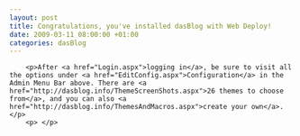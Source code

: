 ```yaml
---
layout: post
title: Congratulations, you've installed dasBlog with Web Deploy!
date: 2009-03-11 08:00:00 +01:00
categories: dasBlog
---
```


		<p>After <a href="Login.aspx">logging in</a>, be sure to visit all the options under <a href="EditConfig.aspx">Configuration</a> in the Admin Menu Bar above. There are <a href="http://dasblog.info/ThemeScreenShots.aspx">26 themes to choose from</a>, and you can also <a href="http://dasblog.info/ThemesAndMacros.aspx">create your own</a>.</p>
		<p> </p>

